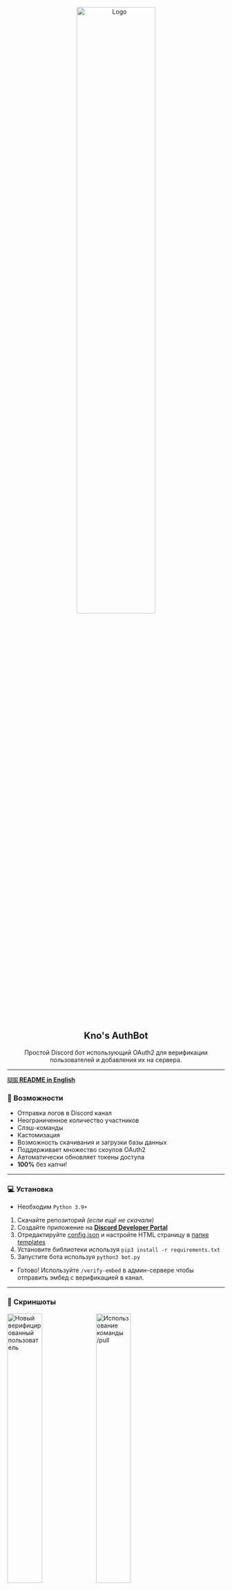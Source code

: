 <div align="center">
  <a href="https://github.com/knockstick/knos-authbot">
    <img src="https://media.discordapp.net/attachments/872388362160455693/1231498864926916649/logo.png?ex=66372db1&is=6624b8b1&hm=bbecdf5c8bd5af7632622b82586a98bf19dd5975a82e3733f6488cee94bed7ef&=&format=webp&quality=lossless" alt="Logo" style="width: 60%; height: 60%;">
  </a>
  
  <h2 align="center">Kno's AuthBot</h2>
  <p align="center">
    Простой Discord бот использующий OAuth2 для верификации пользователей и добавления их на сервера.
  </p>
</div>

---
<b>[🇺🇸 README in English](https://github.com/knockstick/knos-authbot/blob/main/README.md/)</b>

### 🍕 Возможности

- Отправка логов в Discord канал
- Неограниченное количество участников
- Слэш-команды
- Кастомизация
- Возможность скачивания и загрузки базы данных
- Поддерживает множество скоупов OAuth2
- Автоматически обновляет токены доступа
- **100%** без капчи!
---

### 💻 Установка

- Необходим `Python 3.9+`
1. Скачайте репозиторий *(если ещё не скачали)*
2. Создайте приложение на <b>[Discord Developer Portal](https://discord.com/developers)</b>
3. Отредактируйте [config.json](https://github.com/knockstick/knos-authbot/blob/main/config.json) и настройте HTML страницу в [папке templates](https://github.com/knockstick/knos-authbot/blob/main/templates)
4. Установите библиотеки используя `pip3 install -r requirements.txt`
5. Запустите бота используя `python3 bot.py`

- Готово! Используйте `/verify-embed` в админ-сервере чтобы отправить эмбед с верификацией в канал.
---

### 📸 Скриншоты
<img src="https://media.discordapp.net/attachments/1230859548659683413/1231501737966440520/image.png?ex=6637305e&is=6624bb5e&hm=8c8c6d311fd8d6a83e6fb59b0d83fb966b6b87912ac9f06b54b39ac846729f26&=&format=webp&quality=lossless" style="width: 40%; height: 40%;" alt="Новый верифицированный пользователь">
<img src="https://media.discordapp.net/attachments/1230859548659683413/1231503389200879626/image.png?ex=663731e8&is=6624bce8&hm=11ffedfb0a9ea384fa86e97ce77004f5570f8186332ece0835fea755ab225b5d&=&format=webp&quality=lossless" style="width: 40%; height: 40%;" alt="Использование команды /pull">
<img src="https://media.discordapp.net/attachments/1230859548659683413/1231547521395064832/image.png?ex=66375b02&is=6624e602&hm=bdbe0bf15e6545222e5052682ade6ee541a0d7b49475d6ecd51c44b112a21d45&=&format=webp&quality=lossless" style="width: 40%; height: 40%;" alt="Интерфейс программы">

---

### ❗ Дисклеймер

Данный репозиторий создан **ЛИШЬ В ОБРАЗОВАТЕЛЬНЫХ ЦЕЛЯХ.** Я не беру ответственность за ваши действия.

---

### 🌟 Проблемы / баги?
Если у вас есть какие-то проблемы или баги, пожалуйста [создайте issue!](https://github.com/knockstick/knos-authbot/issues/new)

Не забудьте поставить **звёздочку!**

---

<p align="center">
  <img src="https://img.shields.io/github/stars/knockstick/knos-authbot.svg?style=for-the-badge&labelColor=black&color=f429ff&logo=IOTA"/>
  <img src="https://img.shields.io/github/languages/top/knockstick/knos-authbot.svg?style=for-the-badge&labelColor=black&color=f429ff&logo=python"/>
</p>

---

